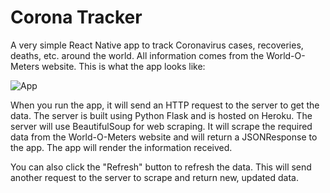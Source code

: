 # Corona Tracker
A very simple React Native app to track Coronavirus cases, recoveries, deaths, etc. around the world. All information comes from the World-O-Meters website.
This is what the app looks like:

![App](https://i.imgur.com/GSuKTtW.jpg)

When you run the app, it will send an HTTP request to the server to get the data. The server is built using Python Flask and is hosted on Heroku. The server will use 
BeautifulSoup for web scraping. It will scrape the required data from the World-O-Meters website and will return a JSONResponse to the app. The app will render the 
information received.

You can also click the "Refresh" button to refresh the data. This will send another request to the server to scrape and return new, updated data.
